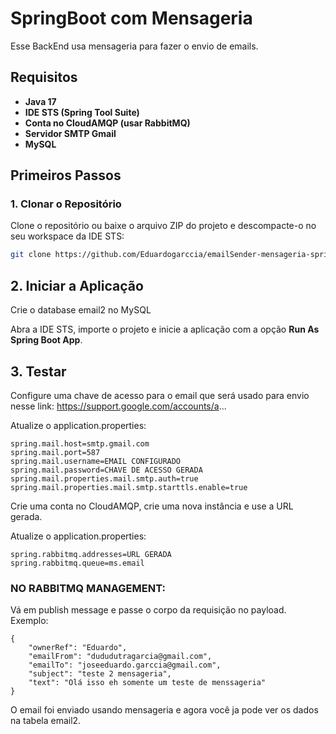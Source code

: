 # SpringBoot com Mensageria

Esse BackEnd usa mensageria para fazer o envio de emails.

## Requisitos

- **Java 17**
- **IDE STS (Spring Tool Suite)**
- **Conta no CloudAMQP (usar RabbitMQ)**
- **Servidor SMTP Gmail**
- **MySQL**

## Primeiros Passos

### 1. Clonar o Repositório

Clone o repositório ou baixe o arquivo ZIP do projeto e descompacte-o no seu workspace da IDE STS:

```bash
git clone https://github.com/Eduardogarccia/emailSender-mensageria-springBoot.git
```

## 2. Iniciar a Aplicação

Crie o database email2 no MySQL

Abra a IDE STS, importe o projeto e inicie a aplicação com a opção **Run As Spring Boot App**.

## 3. Testar

Configure uma chave de acesso para o email que será usado para envio nesse link: https://support.google.com/accounts/a...

Atualize o application.properties:
```
spring.mail.host=smtp.gmail.com
spring.mail.port=587
spring.mail.username=EMAIL CONFIGURADO
spring.mail.password=CHAVE DE ACESSO GERADA
spring.mail.properties.mail.smtp.auth=true
spring.mail.properties.mail.smtp.starttls.enable=true
```
Crie uma conta no CloudAMQP, crie uma nova instância e use a URL gerada.

Atualize o application.properties:
```
spring.rabbitmq.addresses=URL GERADA
spring.rabbitmq.queue=ms.email
```
### NO RABBITMQ MANAGEMENT:

Vá em publish message e passe o corpo da requisição no payload.
Exemplo:
```
{
    "ownerRef": "Eduardo",
    "emailFrom": "dududutragarcia@gmail.com",
    "emailTo": "joseeduardo.garccia@gmail.com",
    "subject": "teste 2 mensageria",
    "text": "Olá isso eh somente um teste de menssageria" 
}
```

O email foi enviado usando mensageria e agora você ja pode ver os dados na tabela email2.



